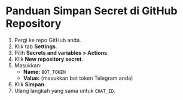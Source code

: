 # Panduan Simpan Secret di GitHub Repository

1. Pergi ke repo GitHub anda.  
2. Klik tab **Settings**.  
3. Pilih **Secrets and variables > Actions**.  
4. Klik **New repository secret**.  
5. Masukkan:  
   - **Name:** `BOT_TOKEN`  
   - **Value:** (masukkan bot token Telegram anda)  
6. Klik **Simpan**.  
7. Ulang langkah yang sama untuk `CHAT_ID`.  
